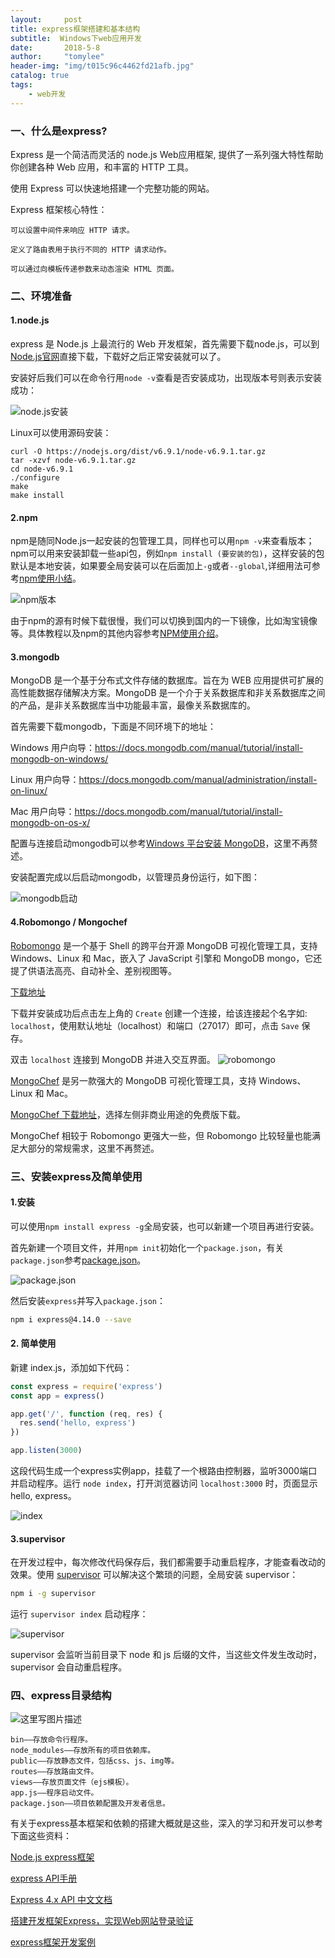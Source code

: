 ```yaml
---
layout:     post
title: express框架搭建和基本结构
subtitle:  Windows下web应用开发
date:       2018-5-8
author:     "tomylee"
header-img: "img/t015c96c4462fd21afb.jpg"
catalog: true
tags:
    - web开发
---
```


### 一、什么是express?
Express 是一个简洁而灵活的 node.js Web应用框架, 提供了一系列强大特性帮助你创建各种 Web 应用，和丰富的 HTTP 工具。

使用 Express 可以快速地搭建一个完整功能的网站。

Express 框架核心特性：

```
可以设置中间件来响应 HTTP 请求。

定义了路由表用于执行不同的 HTTP 请求动作。

可以通过向模板传递参数来动态渲染 HTML 页面。
```

### 二、环境准备

#### 1.node.js

express 是 Node.js 上最流行的 Web 开发框架，首先需要下载node.js，可以到[Node.js官网](https://nodejs.org/en/)直接下载，下载好之后正常安装就可以了。

安装好后我们可以在命令行用`node -v`查看是否安装成功，出现版本号则表示安装成功：

![node.js安装](http://img-blog.csdn.net/20180508095023294)

Linux可以使用源码安装：

```
curl -O https://nodejs.org/dist/v6.9.1/node-v6.9.1.tar.gz
tar -xzvf node-v6.9.1.tar.gz
cd node-v6.9.1
./configure
make
make install
```

#### 2.npm

npm是随同Node.js一起安装的包管理工具，同样也可以用`npm -v`来查看版本；
npm可以用来安装卸载一些api包，例如`npm install (要安装的包)`，这样安装的包默认是本地安装，如果要全局安装可以在后面加上`-g`或者`--global`,详细用法可参考[npm使用小结](http://www.cnblogs.com/jingmoxukong/p/6228358.html)。


![npm版本](https://img-blog.csdn.net/20180508095634510)

由于npm的源有时候下载很慢，我们可以切换到国内的一下镜像，比如淘宝镜像等。具体教程以及npm的其他内容参考[NPM使用介绍](http://www.runoob.com/nodejs/nodejs-npm.html)。

#### 3.mongodb 
MongoDB 是一个基于分布式文件存储的数据库。旨在为 WEB 应用提供可扩展的高性能数据存储解决方案。MongoDB 是一个介于关系数据库和非关系数据库之间的产品，是非关系数据库当中功能最丰富，最像关系数据库的。

首先需要下载mongodb，下面是不同环境下的地址：

Windows 用户向导：https://docs.mongodb.com/manual/tutorial/install-mongodb-on-windows/

Linux 用户向导：https://docs.mongodb.com/manual/administration/install-on-linux/

Mac 用户向导：https://docs.mongodb.com/manual/tutorial/install-mongodb-on-os-x/

配置与连接启动mongodb可以参考[Windows 平台安装 MongoDB](http://www.runoob.com/mongodb/mongodb-window-install.html)，这里不再赘述。

安装配置完成以后启动mongodb，以管理员身份运行，如下图：

![mongodb启动](https://img-blog.csdn.net/20180508104803669)

#### 4.Robomongo / Mongochef

[Robomongo](https://robomongo.org/) 是一个基于 Shell 的跨平台开源 MongoDB 可视化管理工具，支持 Windows、Linux 和 Mac，嵌入了 JavaScript 引擎和 MongoDB mongo，它还提了供语法高亮、自动补全、差别视图等。

[下载地址](https://robomongo.org/download)

下载并安装成功后点击左上角的 `Create` 创建一个连接，给该连接起个名字如: `localhost`，使用默认地址（localhost）和端口（27017）即可，点击 `Save` 保存。

双击 `localhost` 连接到 MongoDB 并进入交互界面。
![robomongo](https://img-blog.csdn.net/20180508100757197)

[MongoChef](http://3t.io/mongochef/) 是另一款强大的 MongoDB 可视化管理工具，支持 Windows、Linux 和 Mac。

[MongoChef 下载地址](http://3t.io/mongochef/#mongochef-download-compare)，选择左侧非商业用途的免费版下载。

MongoChef 相较于 Robomongo 更强大一些，但 Robomongo 比较轻量也能满足大部分的常规需求，这里不再赘述。

### 三、安装express及简单使用

#### 1.安装

可以使用`npm install express -g`全局安装，也可以新建一个项目再进行安装。

首先新建一个项目文件，并用`npm init`初始化一个`package.json`，有关`package.json`参考[package.json](https://github.com/nswbmw/N-blog/blob/master/book/2.5%20package.json.md)。

![package.json](https://img-blog.csdn.net/20180508103253338)

然后安装`express`并写入`package.json`：

```sh
npm i express@4.14.0 --save 
```

#### 2. 简单使用

新建 index.js，添加如下代码：

```js
const express = require('express')
const app = express()

app.get('/', function (req, res) {
  res.send('hello, express')
})

app.listen(3000)
```

这段代码生成一个express实例app，挂载了一个根路由控制器，监听3000端口并启动程序。运行 `node index`，打开浏览器访问 `localhost:3000` 时，页面显示hello, express。

![index](https://img-blog.csdn.net/20180508104038352)

#### 3.supervisor

在开发过程中，每次修改代码保存后，我们都需要手动重启程序，才能查看改动的效果。使用 [supervisor](https://www.npmjs.com/package/supervisor) 可以解决这个繁琐的问题，全局安装 supervisor：

```sh
npm i -g supervisor
```

运行 `supervisor index` 启动程序：

![supervisor](https://img-blog.csdn.net/2018050810390284)

supervisor 会监听当前目录下 node 和 js 后缀的文件，当这些文件发生改动时，supervisor 会自动重启程序。

### 四、express目录结构

![这里写图片描述](https://img-blog.csdn.net/2018050810421167)

```
bin——存放命令行程序。
node_modules——存放所有的项目依赖库。
public——存放静态文件，包括css、js、img等。
routes——存放路由文件。
views——存放页面文件（ejs模板）。
app.js——程序启动文件。
package.json——项目依赖配置及开发者信息。
```

有关于express基本框架和依赖的搭建大概就是这些，深入的学习和开发可以参考下面这些资料：

[Node.js express框架](http://www.runoob.com/nodejs/nodejs-express-framework.html)

[express API手册](http://www.expressjs.com.cn/4x/api.html)

[Express 4.x API 中文文档](https://www.runoob.com/w3cnote/express-4-x-api.html)

[搭建开发框架Express，实现Web网站登录验证](https://blog.csdn.net/keliyxyz/article/details/51956814)

[express框架开发案例](http://www.cnblogs.com/ssqqhh/p/6289690.html)


